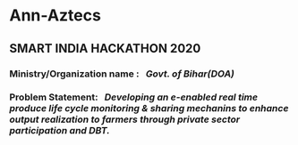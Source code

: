 # Ann-Aztecs
## SMART INDIA HACKATHON 2020
### **Ministry/Organization name :** &nbsp; *Govt. of Bihar(DOA)*
### **Problem Statement:** &nbsp; *Developing an e-enabled real time produce life cycle monitoring & sharing mechanins to enhance output realization to farmers through private sector participation and DBT.*

